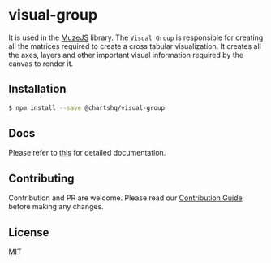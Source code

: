 # visual-group

It is used in the [MuzeJS](https://github.com/chartshq/muze) library. The `Visual Group` is responsible for creating all the matrices required to create a cross tabular visualization. It creates all the axes, layers and other important visual information required by the canvas to render it.


## Installation

```bash
$ npm install --save @chartshq/visual-group
```

## Docs

Please refer to [this](https://www.charts.com/muze/docs) for detailed documentation.

## Contributing

Contribution and PR are welcome. Please read our [Contribution Guide](https://github.com/chartshq/muze/blob/master/CONTRIBUTING.md) before making any changes.

## License

MIT